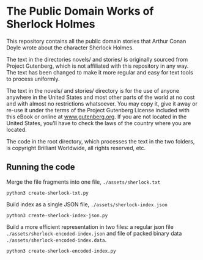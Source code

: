 The Public Domain Works of Sherlock Holmes
==========================================

This repository contains all the public domain stories that Arthur Conan Doyle
wrote about the character Sherlock Holmes.

The text in the directories novels/ and stories/ is originally sourced from
Project Gutenberg, which is not affiliated with this repository in any way. 
The text has been changed to make it more regular and easy for text tools
to process uniformly.

The text in the novels/ and stories/ directory is for the use of anyone 
anywhere in the United States and most other parts of the world at no cost 
and with almost no restrictions whatsoever. You may copy it, give it away 
or re-use it under the terms of the Project Gutenberg License included with 
this eBook or online at www.gutenberg.org. If you are not located in the 
United States, you'll have to check the laws of the country where you are 
located.

The code in the root directory, which processes the text in the two folders, is
copyright Brilliant Worldwide, all rights reserved, etc.

Running the code
----------------

Merge the file fragments into one file, `./assets/sherlock.txt`

```
python3 create-sherlock-txt.py
```

Build index as a single JSON file, `./assets/sherlock-index.json`

```
python3 create-sherlock-index-json.py
```

Build a more efficient representation in two files: a regular json file `./assets/sherlock-encoded-index.json` and file of packed binary data  `./assets/sherlock-encoded-index.data`.

```
python3 create-sherlock-encoded-index.py
```